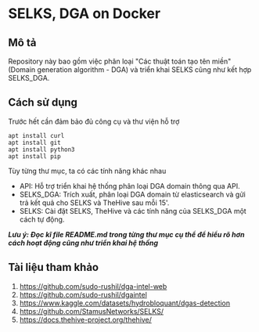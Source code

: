 # SELKS, DGA on Docker
## Mô tả
Repository này bao gồm việc phân loại "Các thuật toán tạo tên miền" (Domain generation algorithm - DGA) và triển khai SELKS cũng như kết hợp SELKS_DGA.

## Cách sử dụng
Trước hết cần đảm bảo đủ công cụ và thư viện hỗ trợ
```
apt install curl
apt install git
apt install python3
apt install pip
```
Tùy từng thư mục, ta có các tính năng khác nhau
- API: Hỗ trợ triển khai hệ thống phân loại DGA domain thông qua API.
- SELKS_DGA: Trích xuất, phân loại DGA domain từ elasticsearch và gửi trả kết quả cho SELKS và TheHive sau mỗi 15'.
- SELKS: Cài đặt SELKS, TheHive và các tính năng của SELKS_DGA một cách tự động.

***Lưu ý: Đọc kĩ file README.md trong từng thư mục cụ thể để hiểu rõ hơn cách hoạt động cũng như triển khai hệ thống***

## Tài liệu tham khảo
1. https://github.com/sudo-rushil/dga-intel-web
2. https://github.com/sudo-rushil/dgaintel
3. https://www.kaggle.com/datasets/hydrobloquant/dgas-detection
4. https://github.com/StamusNetworks/SELKS/ 
5. https://docs.thehive-project.org/thehive/ 

